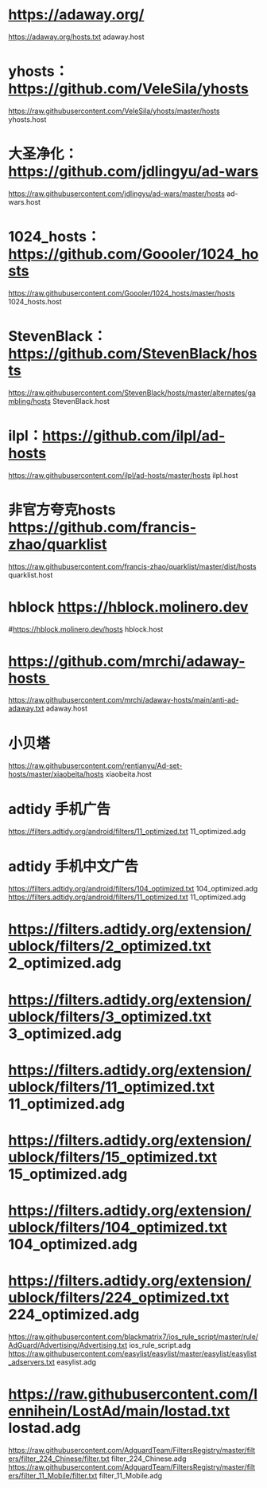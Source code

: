 

#  https://adaway.org/
https://adaway.org/hosts.txt adaway.host



# yhosts：https://github.com/VeleSila/yhosts
https://raw.githubusercontent.com/VeleSila/yhosts/master/hosts yhosts.host

# 大圣净化：https://github.com/jdlingyu/ad-wars
https://raw.githubusercontent.com/jdlingyu/ad-wars/master/hosts ad-wars.host


# 1024_hosts：https://github.com/Goooler/1024_hosts
https://raw.githubusercontent.com/Goooler/1024_hosts/master/hosts 1024_hosts.host

# StevenBlack：https://github.com/StevenBlack/hosts
https://raw.githubusercontent.com/StevenBlack/hosts/master/alternates/gambling/hosts StevenBlack.host

# ilpl：https://github.com/ilpl/ad-hosts
https://raw.githubusercontent.com/ilpl/ad-hosts/master/hosts ilpl.host

# 非官方夸克hosts https://github.com/francis-zhao/quarklist
https://raw.githubusercontent.com/francis-zhao/quarklist/master/dist/hosts quarklist.host

# hblock https://hblock.molinero.dev
#https://hblock.molinero.dev/hosts hblock.host

# https://github.com/mrchi/adaway-hosts 
https://raw.githubusercontent.com/mrchi/adaway-hosts/main/anti-ad-adaway.txt adaway.host

# 小贝塔
https://raw.githubusercontent.com/rentianyu/Ad-set-hosts/master/xiaobeita/hosts xiaobeita.host

# adtidy 手机广告
https://filters.adtidy.org/android/filters/11_optimized.txt 11_optimized.adg
# adtidy 手机中文广告
https://filters.adtidy.org/android/filters/104_optimized.txt 104_optimized.adg
https://filters.adtidy.org/android/filters/11_optimized.txt 11_optimized.adg
# https://filters.adtidy.org/extension/ublock/filters/2_optimized.txt 2_optimized.adg
# https://filters.adtidy.org/extension/ublock/filters/3_optimized.txt 3_optimized.adg
# https://filters.adtidy.org/extension/ublock/filters/11_optimized.txt 11_optimized.adg
# https://filters.adtidy.org/extension/ublock/filters/15_optimized.txt 15_optimized.adg
# https://filters.adtidy.org/extension/ublock/filters/104_optimized.txt 104_optimized.adg
# https://filters.adtidy.org/extension/ublock/filters/224_optimized.txt 224_optimized.adg
https://raw.githubusercontent.com/blackmatrix7/ios_rule_script/master/rule/AdGuard/Advertising/Advertising.txt ios_rule_script.adg
https://raw.githubusercontent.com/easylist/easylist/master/easylist/easylist_adservers.txt easylist.adg
# https://raw.githubusercontent.com/lennihein/LostAd/main/lostad.txt lostad.adg
https://raw.githubusercontent.com/AdguardTeam/FiltersRegistry/master/filters/filter_224_Chinese/filter.txt filter_224_Chinese.adg
https://raw.githubusercontent.com/AdguardTeam/FiltersRegistry/master/filters/filter_11_Mobile/filter.txt filter_11_Mobile.adg
